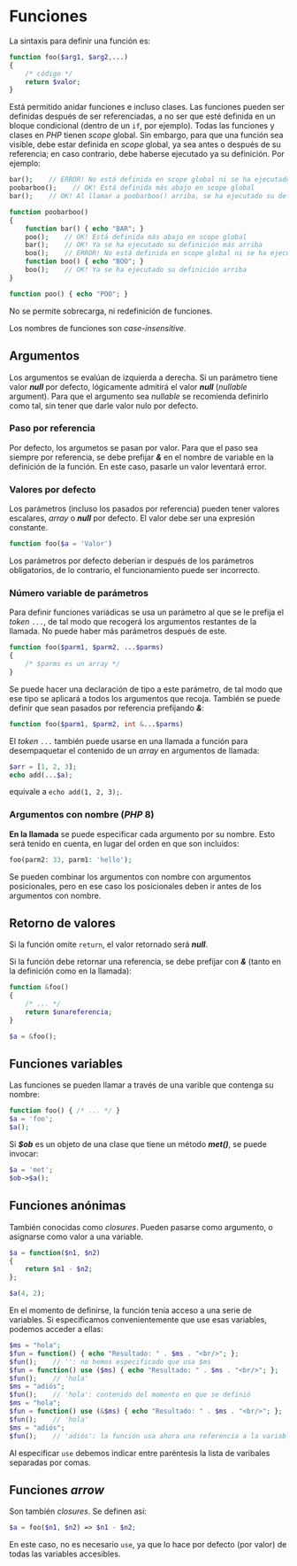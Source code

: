 # Funciones

La sintaxis para definir una función es:

```php
function foo($arg1, $arg2,...)
{
    /* código */
    return $valor;
}
```

Está permitido anidar funciones e incluso clases. Las funciones pueden ser definidas después de ser referenciadas, a no ser que esté definida en un bloque condicional (dentro de un `if`, por ejemplo). Todas las funciones y clases en *PHP* tienen *scope* global. Sin embargo, para que una función sea visible, debe estar definida en *scope* global, ya sea antes o después de su referencia; en caso contrario, debe haberse ejecutado ya su definición. Por ejemplo:

```php
bar();    // ERROR! No está definida en scope global ni se ha ejecutado su definición
poobarboo();    // OK! Está definida más abajo en scope global
bar();    // OK! Al llamar a poobarboo() arriba, se ha ejecutado su definición

function poobarboo()
{
    function bar() { echo "BAR"; }
    poo();    // OK! Está definida más abajo en scope global
    bar();    // OK! Ya se ha ejecutado su definición más arriba
    boo();    // ERROR! No está definida en scope global ni se ha ejecutado su definición
    function boo() { echo "BOO"; }
    boo();    // OK! Ya se ha ejecutado su definición arriba
}

function poo() { echo "POO"; }
```

No se permite sobrecarga, ni redefinición de funciones.

Los nombres de funciones son *case-insensitive*.

## Argumentos

Los argumentos se evalúan de izquierda a derecha. Si un parámetro tiene valor ***null*** por defecto, lógicamente admitirá el valor ***null*** (*nullable* argument). Para que el argumento sea *nullable* se recomienda definirlo como tal, sin tener que darle valor nulo por defecto.

### Paso por referencia

Por defecto, los argumetos se pasan por valor. Para que el paso sea siempre por referencia, se debe prefijar ***&*** en el nombre de variable en la definición de la función. En este caso, pasarle un valor leventará error.

### Valores por defecto

Los parámetros (incluso los pasados por referencia) pueden tener valores escalares, *array* o ***null*** por defecto. El valor debe ser una expresión constante.

```php
function foo($a = 'Valor')
```

Los parámetros por defecto deberían ir después de los parámetros obligatorios, de lo contrario, el funcionamiento puede ser incorrecto.

### Número variable de parámetros

Para definir funciones variádicas se usa un parámetro al que se le prefija el *token* `...`, de tal modo que recogerá los argumentos restantes de la llamada. No puede haber más parámetros después de este.

```php
function foo($parm1, $parm2, ...$parms)
{
    /* $parms es un array */
}
```

Se puede hacer una declaración de tipo a este parámetro, de tal modo que ese tipo se aplicará a todos los argumentos que recoja. También se puede definir que sean pasados por referencia prefijando ***&***:

```php
function foo($parm1, $parm2, int &...$parms)
```

El *token* `...` también puede usarse en una llamada a función para desempaquetar el contenido de un *array* en argumentos de llamada:

```php
$arr = [1, 2, 3];
echo add(...$a);
```

equivale a `echo add(1, 2, 3);`.

### Argumentos con nombre (*PHP* 8)

**En la llamada** se puede especificar cada argumento por su nombre. Esto será tenido en cuenta, en lugar del orden en que son incluidos:

```php
foo(parm2: 33, parm1: 'hello');
```

Se pueden combinar los argumentos con nombre con argumentos posicionales, pero en ese caso los posicionales deben ir antes de los argumentos con nombre.

## Retorno de valores

Si la función omite `return`, el valor retornado será ***null***.

Si la función debe retornar una referencia, se debe prefijar con ***&*** (tanto en la definición como en la llamada):

```php
function &foo()
{
    /* ... */
    return $unareferencia;
}

$a = &foo();
```

## Funciones variables

Las funciones se pueden llamar a través de una varible que contenga su nombre:

```php
function foo() { /* ... */ }
$a = 'foo';
$a();
```

Si ***\$ob*** es un objeto de una clase que tiene un método ***met()***, se puede invocar:

```php
$a = 'met';
$ob->$a();
```

## Funciones anónimas

También conocidas como *closures*. Pueden pasarse como argumento, o asignarse como valor a una variable.

```php
$a = function($n1, $n2)
{
    return $n1 - $n2;
};

$a(4, 2);
```

En el momento de definirse, la función tenía acceso a una serie de variables. Si especificamos convenientemente que use esas variables, podemos acceder a ellas:

```php
$ms = "hola";
$fun = function() { echo "Resultado: " . $ms . "<br/>"; };
$fun();    // '': no hemos especificado que usa $ms
$fun = function() use ($ms) { echo "Resultado: " . $ms . "<br/>"; };
$fun();    // 'hola'
$ms = "adiós";
$fun();    // 'hola': contenido del momento en que se definió
$ms = "hola";
$fun = function() use (&$ms) { echo "Resultado: " . $ms . "<br/>"; };
$fun();    // 'hola'
$ms = "adiós";
$fun();    // 'adiós': la función usa ahora una referencia a la variable
```

Al especificar `use` debemos indicar entre paréntesis la lista de varibales separadas por comas.

## Funciones *arrow*

Son también *closures*. Se definen así:

```php
$a = foo($n1, $n2) => $n1 - $n2;
```

En este caso, no es necesario `use`, ya que lo hace por defecto (por valor) de todas las variables accesibles.
